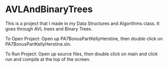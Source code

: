 # AVLAndBinaryTrees
This is a project that I made in my Data Structures and Algorithms class. It goes through AVL trees and Binary Trees.

To Open Project: Open up PA7BonusPartKellyHerstine, then double click on PA7BonusPartKellyHerstine.sln.

To Run Project: Open up source files, then double click on main and click run and compile at the top of the screen.
